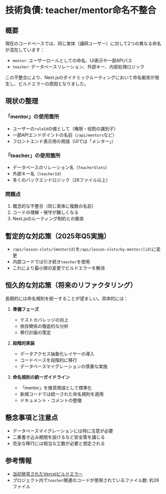 # 技術負債: teacher/mentor命名不整合

## 概要

現在のコードベースでは、同じ実体（講師ユーザー）に対して2つの異なる命名が混在しています：

- `mentor`: ユーザーロールとしての命名、UI表示や一部APIパス
- `teacher`: データベースリレーション、外部キー、内部処理ロジック

この不整合により、Next.jsのダイナミックルーティングにおいて命名衝突が発生し、ビルドエラーの原因となりました。

## 現状の整理

### 「mentor」の使用箇所
- ユーザーの`roleId`の値として（権限・役割の識別子）
- 一部APIエンドポイントの名前（`/api/mentors`など）
- フロントエンド表示用の用語（UIでは「メンター」）

### 「teacher」の使用箇所
- データベースのリレーション名（`TeacherSlots`）
- 外部キー名（`teacherId`）
- 多くのバックエンドロジック（26ファイル以上）

### 問題点
1. 概念的な不整合（同じ実体に複数の名前）
2. コードの理解・保守が難しくなる
3. Next.jsのルーティング制約との衝突

## 暫定的な対応策（2025年Q5実施）

- `/api/lesson-slots/[mentorId]`を`/api/lesson-slots/by-mentor/[id]`に変更
- 内部コードでは引き続き`teacher`を使用
- これにより最小限の変更でビルドエラーを解消

## 恒久的な対応策（将来のリファクタリング）

長期的には命名規則を統一することが望ましい。具体的には：

1. **準備フェーズ**
   - テストカバレッジの向上
   - 依存関係の徹底的な分析
   - 移行計画の策定

2. **段階的実装**
   - データアクセス抽象化レイヤーの導入
   - コードベースを段階的に移行
   - データベースマイグレーションの慎重な実施

3. **命名規則の統一ガイドライン**
   - 「mentor」を推奨用語として標準化
   - 新規コードでは統一された命名規則を適用
   - ドキュメント・コメントの整備

## 懸念事項と注意点

- データベースマイグレーションには特に注意が必要
- 二重書き込み期間を設けるなど安全策を講じる
- 完全な移行には相当な工数が必要と想定される

## 参考情報

- [当初発見されたVercelビルドエラー](https://vercel.com/kimny1143/mued-lms-fgm/deployments/...)
- プロジェクト内で`teacher`関連のコードが使用されているファイル数: 約26ファイル